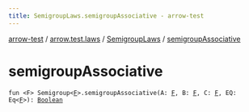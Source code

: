```yaml
---
title: SemigroupLaws.semigroupAssociative - arrow-test
---
```


[arrow-test](../../index.html) / [arrow.test.laws](../index.html) / [SemigroupLaws](index.html) / [semigroupAssociative](./semigroup-associative.html)

# semigroupAssociative

`fun <F> Semigroup<`[`F`](semigroup-associative.html#F)`>.semigroupAssociative(A: `[`F`](semigroup-associative.html#F)`, B: `[`F`](semigroup-associative.html#F)`, C: `[`F`](semigroup-associative.html#F)`, EQ: Eq<`[`F`](semigroup-associative.html#F)`>): `[`Boolean`](https://kotlinlang.org/api/latest/jvm/stdlib/kotlin/-boolean/index.html)